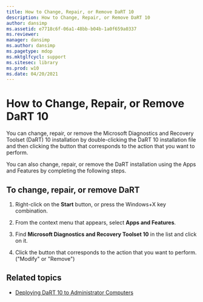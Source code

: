 ```yaml
---
title: How to Change, Repair, or Remove DaRT 10
description: How to Change, Repair, or Remove DaRT 10
author: dansimp
ms.assetid: e7718c6f-06a1-48bb-b04b-1a0f659a0337
ms.reviewer: 
manager: dansimp
ms.author: dansimp
ms.pagetype: mdop
ms.mktglfcycl: support
ms.sitesec: library
ms.prod: w10
ms.date: 04/20/2021
---
```


# How to Change, Repair, or Remove DaRT 10

You can change, repair, or remove the Microsoft Diagnostics and Recovery Toolset (DaRT) 10 installation by double-clicking the DaRT 10 installation file and then clicking the button that corresponds to the action that you want to perform.

You can also change, repair, or remove the DaRT installation using the Apps and Features by completing the following steps.

## To change, repair, or remove DaRT

1. Right-click on the **Start** button, or press the Windows+X key combination.

2. From the context menu that appears, select **Apps and Features**.

3. Find **Microsoft Diagnostics and Recovery Toolset 10** in the list and click on it.

4. Click the button that corresponds to the action that you want to perform. ("Modify" or "Remove")

## Related topics

- [Deploying DaRT 10 to Administrator Computers](deploying-dart-10-to-administrator-computers.md)
